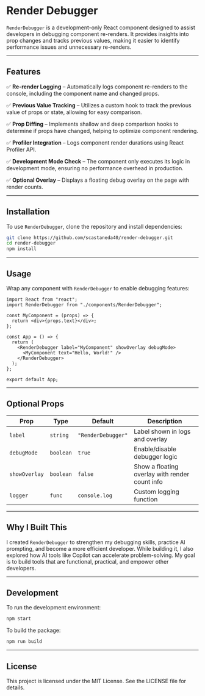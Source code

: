 # Render Debugger

`RenderDebugger` is a development-only React component designed to assist developers in debugging component re-renders. It provides insights into prop changes and tracks previous values, making it easier to identify performance issues and unnecessary re-renders.

---

## Features

✅ **Re-render Logging** – Automatically logs component re-renders to the console, including the component name and changed props.

✅ **Previous Value Tracking** – Utilizes a custom hook to track the previous value of props or state, allowing for easy comparison.

✅ **Prop Diffing** – Implements shallow and deep comparison hooks to determine if props have changed, helping to optimize component rendering.

✅ **Profiler Integration** – Logs component render durations using React Profiler API.

✅ **Development Mode Check** – The component only executes its logic in development mode, ensuring no performance overhead in production.

✅ **Optional Overlay** – Displays a floating debug overlay on the page with render counts.

---

## Installation

To use `RenderDebugger`, clone the repository and install dependencies:

```bash
git clone https://github.com/scastaneda40/render-debugger.git
cd render-debugger
npm install
```

---

## Usage

Wrap any component with `RenderDebugger` to enable debugging features:

```tsx
import React from "react";
import RenderDebugger from "./components/RenderDebugger";

const MyComponent = (props) => {
  return <div>{props.text}</div>;
};

const App = () => {
  return (
    <RenderDebugger label="MyComponent" showOverlay debugMode>
      <MyComponent text="Hello, World!" />
    </RenderDebugger>
  );
};

export default App;
```

---

## Optional Props

| Prop          | Type      | Default            | Description                                    |
| ------------- | --------- | ------------------ | ---------------------------------------------- |
| `label`       | `string`  | `"RenderDebugger"` | Label shown in logs and overlay                |
| `debugMode`   | `boolean` | `true`             | Enable/disable debugger logic                  |
| `showOverlay` | `boolean` | `false`            | Show a floating overlay with render count info |
| `logger`      | `func`    | `console.log`      | Custom logging function                        |

---

## Why I Built This

I created `RenderDebugger` to strengthen my debugging skills, practice AI prompting, and become a more efficient developer. While building it, I also explored how AI tools like Copilot can accelerate problem-solving. My goal is to build tools that are functional, practical, and empower other developers.

---

## Development

To run the development environment:

```bash
npm start
```

To build the package:

```bash
npm run build
```

---

## License

This project is licensed under the MIT License. See the LICENSE file for details.
